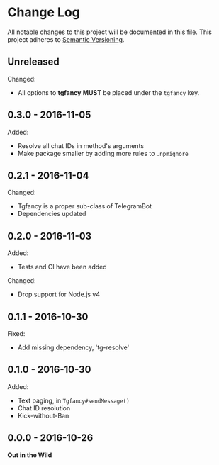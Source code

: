 # Change Log

All notable changes to this project will be documented in this file.
This project adheres to [Semantic Versioning](http://semver.org/).


## Unreleased

Changed:

* All options to **tgfancy** **MUST** be placed under the `tgfancy` key.


## 0.3.0 - 2016-11-05

Added:

* Resolve all chat IDs in method's arguments
* Make package smaller by adding more rules to `.npmignore`


## 0.2.1 - 2016-11-04

Changed:

* Tgfancy is a proper sub-class of TelegramBot
* Dependencies updated


## 0.2.0 - 2016-11-03

Added:

* Tests and CI have been added


Changed:

* Drop support for Node.js v4


## 0.1.1 - 2016-10-30

Fixed:

* Add missing dependency, 'tg-resolve'


## 0.1.0 - 2016-10-30

Added:

* Text paging, in `Tgfancy#sendMessage()`
* Chat ID resolution
* Kick-without-Ban


## 0.0.0 - 2016-10-26

**Out in the Wild**
